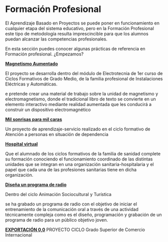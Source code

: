# Formación Profesional

El Aprendizaje Basado en Proyectos se puede poner en funcionamiento en cualquier etapa del sistema educativo, pero en la Formación Profesional este tipo de metodología resulta imprescincible para que los alumnos puedan alcanzar las competencias profesionales.

En esta sección puedes conocer algunas prácticas de referencia en Formación profesional. ¿Empezamos?



**[Magnetismo Aumentado](https://sites.google.com/a/bylinedu.es/proyectoar)**

El proyecto se desarrolla dentro del módulo de Electrotecnia de 1er curso de Ciclos Formativos de Grado Medio, de la familia profesional de Instalaciones Eléctricas y Automáticas.

e pretende crear una material de trabajo sobre la unidad de magnetismo y electromagnetismo, donde el tradicional libro de texto se convierte en un elemento interactivo mediante realidad aumentada que les conducirá a construir un dispositivo electromagnético

**[Mil sonrisas para mil caras](https://escuelaeducadores.educacion.navarra.es/noticias-destacadas/premio-i-certamen-de-proyectos-aprendizaje-servicio/)**

 Un proyecto de aprendizaje-servicio realizado en el ciclo formativo de Atención a personas en situación de dependencia

**[Hospital virtual](http://iescantabria.com/otros-proyectos/hospital-virtual/)**

Que el alumnado de los ciclos formativos de la familia de sanidad complete su formación conociendo el funcionamiento coordinado de las distintas unidades que se integran en una organización sanitaria-hospitalaria y el papel que cada una de las profesiones sanitarias tiene en dicha organización.

**[Diseña un programa de radio](https://drive.google.com/file/d/1FI-q9OhciZxJ9kSs5Y6TTtnjvCvpRIEn/view?usp=sharing)**

Dentro del ciclo Animación Sociocultural y Turística

se ha grabado un programa de radio con el objetivo de iniciar el entrenamiento de la comunicación oral a través de una actividad técnicamente compleja como es el diseño, programación y grabación de un programa de radio para un público objetivo joven.

**[EXPORTACIÓN 0,0](https://sites.google.com/a/escuelaprofesionalxavier.com/cerocomacero/)**
PROYECTO CICLO Grado Superior de Comercio Internacional

